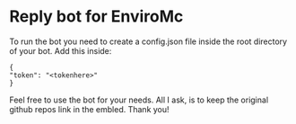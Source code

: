 # Reply bot for EnviroMc

To run the bot you need to create a config.json file inside the root directory of your bot.
Add this inside:
```
{
"token": "<tokenhere>"
}
```

Feel free to use the bot for your needs. All I ask, is to keep the original github repos link 
in the embled. Thank you!
